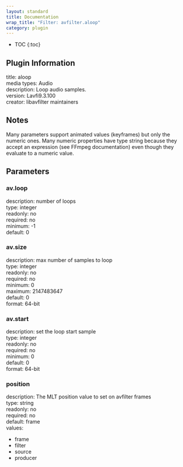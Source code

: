 ```yaml
---
layout: standard
title: Documentation
wrap_title: "Filter: avfilter.aloop"
category: plugin
---
```

* TOC
{:toc}

## Plugin Information

title: aloop  
media types:
Audio  
description: Loop audio samples.  
version: Lavfi9.3.100  
creator: libavfilter maintainers  

## Notes

Many parameters support animated values (keyframes) but only the numeric ones. Many numeric properties have type string because they accept an expression (see FFmpeg documentation) even though they evaluate to a numeric value.

## Parameters

### av.loop

  
description:
number of loops  
type: integer  
readonly: no  
required: no  
minimum: -1  
default: 0  

### av.size

  
description:
max number of samples to loop  
type: integer  
readonly: no  
required: no  
minimum: 0  
maximum: 2147483647  
default: 0  
format: 64-bit  

### av.start

  
description:
set the loop start sample  
type: integer  
readonly: no  
required: no  
minimum: 0  
default: 0  
format: 64-bit  

### position

  
description:
The MLT position value to set on avfilter frames  
type: string  
readonly: no  
required: no  
default: frame  
values:  

* frame
* filter
* source
* producer

